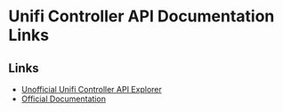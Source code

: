 # Unifi Controller API Documentation Links

## Links

- [Unofficial Unifi Controller API Explorer](https://github.com/Art-of-WiFi/UniFi-API-browser)
- [Official Documentation](https://ubntwiki.com/products/software/unifi-controller/api)